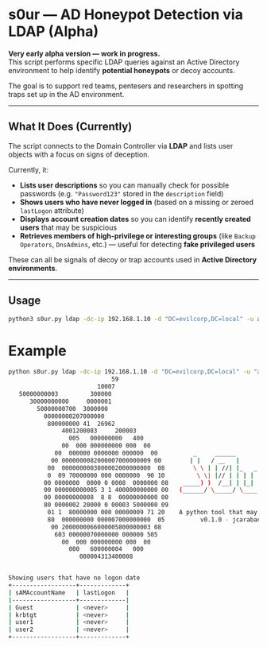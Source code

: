 # s0ur — AD Honeypot Detection via LDAP (Alpha)

**Very early alpha version — work in progress.**  
This script performs specific LDAP queries against an Active Directory environment to help identify **potential honeypots** or decoy accounts.

The goal is to support red teams, pentesers and researchers in spotting traps set up in the AD environment.

---

## What It Does (Currently)

The script connects to the Domain Controller via **LDAP** and lists user objects with a focus on signs of deception.

Currently, it:

* **Lists user descriptions** so you can manually check for possible passwords
  (e.g. `"Password123"` stored in the `description` field)
* **Shows users who have never logged in**
  (based on a missing or zeroed `lastLogon` attribute)
* **Displays account creation dates**
  so you can identify **recently created users** that may be suspicious
* **Retrieves members of high-privilege or interesting groups**
  (like `Backup Operators`, `DnsAdmins`, etc.) — useful for detecting **fake privileged users**

These can all be signals of decoy or trap accounts used in **Active Directory environments**.

---

## Usage

```bash
python3 s0ur.py ldap -dc-ip 192.168.1.10 -d "DC=evilcorp,DC=local" -u admin
```

# Example
```bash
python s0ur.py ldap -dc-ip 192.168.1.10 -d "DC=evilcorp,DC=local" -u "admin" -p $(cat ../password)
                             59                                                                          
                         10007                                                                           
   50000000003         300000                                                                            
      30000000000     0000001                                                                            
        50000000700  3000000                                                                             
          00000000207000000                                                                              
           800000000 41  26962                                                                           
               4001200083     200003                                                                     
                 005   000000000   400                                                                   
               00  000 000000000 000  00                                                                 
             00  000000 0000000 000000  00          _     ______                                                                                                                                                  
            00 0000000082000007000000009 00        | |   / __   |                                                                                                                                                 
           00  0000000003000002000000000  08        \ \ | | //| |_   _  ____ ____  _   _                                                                                                                          
           0  09 70000000 000 0000000  90 10         \ \| |// | | | | |/ ___)  _ \| | | |                                                                                                                         
          00 0000000  0000 0 0008  0000000 08    _____) )  /__| | |_| | |_  | | | | |_| |                                                                                                                         
          00 000000000005 3 1 400000000000 00   (______/ \_____/ \____|_(_) | ||_/ \__  |                                                                                                                         
          00 00000000008  8 8  00000000000 00                               |_|   (____/                                                                                                                          
          80 0000002 20000 0 00003 5000000 09                                                            
           01 1  80000000 000 00000009 71 20    A python tool that may help to detect AD Honeypots                                                                                                                
           80  000000000 000007000000000  05          v0.1.0 - jcarabantes - @Mr_RedSmasher                                                                                                                       
            00 2000000066000005800000003 08                                                              
             603 00000070000000 000000 505                                                               
               00  000 000000000 000  00                                                                 
                 000   600000004   000                                                                   
                    000004313400008                                                                      


Showing users that have no logon date               
+------------------+-------------+                  
| sAMAccountName   | lastLogon   |                  
|------------------+-------------|                  
| Guest            | <never>     |                  
| krbtgt           | <never>     |                  
| user1            | <never>     |                  
| user2            | <never>     |                  
+------------------+-------------+
```